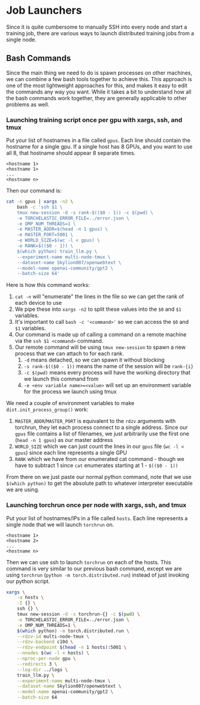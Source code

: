 # Job Launchers

Since it is quite cumbersome to manually SSH into every node and start a training job, there are various ways to launch distributed training jobs from a single node.

## Bash Commands

Since the main thing we need to do is spawn processes on other machines, we can combine a few bash tools together to achieve this. This approach is one of the most lightweight approaches for this, and makes it easy to edit the commands any way you want. While it takes a bit to understand how all the bash commands work together, they are generally applicable to other problems as well.

### Launching training script once per gpu with xargs, ssh, and tmux

Put your list of hostnames in a file called `gpus`. Each line should contain the hostname for a single gpu. If a single host has 8 GPUs, and you want to use all 8, that hostname should appear 8 separate times.

```
<hostname 1>
<hostname 1>
...
<hostname n>
```

Then our command is:

```bash
cat -n gpus | xargs -n2 \
    bash -c 'ssh $1 \
    tmux new-session -d -s rank-$(($0 - 1)) -c $(pwd) \
    -e TORCHELASTIC_ERROR_FILE=../error.json \
    -e OMP_NUM_THREADS=1 \
    -e MASTER_ADDR=$(head -n 1 gpus) \
    -e MASTER_PORT=5001 \
    -e WORLD_SIZE=$(wc -l < gpus) \
    -e RANK=$(($0 - 1)) \
    $(which python) train_llm.py \
    --experiment-name multi-node-tmux \
    --dataset-name Skylion007/openwebtext \
    --model-name openai-community/gpt2 \
    --batch-size 64'
```

Here is how this command works:

1. `cat -n` will "enumerate" the lines in the file so we can get the rank of each device to use
2. We pipe these into `xargs -n2` to split these values into the `$0` and `$1` variables.
3. It's important to call `bash -c '<command>'` so we can access the `$0` and `$1` variables.
4. Our command is made up of calling a command on a remote machine via the `ssh $1 <command>` command.
5. Our remote command will be using `tmux new-session` to spawn a new process that we can attach to for each rank.
    1. `-d` means detached, so we can spawn it without blocking
    2. `-s rank-$(($0 - 1))` means the name of the session will be `rank-{i}`
    3. `-c $(pwd)` means every process will have the working directory that we launch this command from
    4. `-e <env variable name>=<value>` will set up an environment variable for the process we launch using tmux

We need a couple of environment variables to make `dist.init_process_group()` work:
1. `MASTER_ADDR`/`MASTER_PORT` is equivalent to the `rdzv` arguments with torchrun, they let each process connect to a single address. Since our `gpus` file contains a list of filenames, we just arbitrarily use the first one (`head -n 1 gpus`) as our master address
2. `WORLD_SIZE` which we can just count the lines in our `gpus` file (`wc -l < gpus`) since each line represents a single GPU
3. `RANK` which we have from our enumerated cat command - though we have to subtract 1 since `cat` enumerates starting at 1 - `$(($0 - 1))`

From there on we just paste our normal python command, note that we use `$(which python)` to get the absolute path to whatever interpreter executable we are using. 

### Launching torchrun once per node with xargs, ssh, and tmux

Put your list of hostnames/IPs in a file called `hosts`. Each line represents a single node that we will launch `torchrun` on.

```
<hostname 1>
<hostname 2>
...
<hostname n>
```

Then we can use ssh to launch `torchrun` on each of the hosts. This command is very similar to our previous bash command, except we are using `torchrun` (`python -m torch.distributed.run`) instead of just invoking our python script.

```bash
xargs \
    -a hosts \
    -I {} \
    ssh {} \
    tmux new-session -d -s torchrun-{} -c $(pwd) \
    -e TORCHELASTIC_ERROR_FILE=../error.json \
    -e OMP_NUM_THREADS=1 \
    $(which python) -m torch.distributed.run \
    --rdzv-id multi-node-tmux \
    --rdzv-backend c10d \
    --rdzv-endpoint $(head -n 1 hosts):5001 \
    --nnodes $(wc -l < hosts) \
    --nproc-per-node gpu \
    --redirects 3 \
    --log-dir ../logs \
    train_llm.py \
    --experiment-name multi-node-tmux \
    --dataset-name Skylion007/openwebtext \
    --model-name openai-community/gpt2 \
    --batch-size 64
```